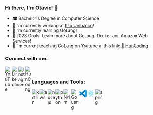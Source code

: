 ### Hi there, I'm Otavio! 👋

- 🎓 Bachelor's Degree in Computer Science
- 🔭 I’m currently working at [Itaú Unibanco][itau]!
- 🌱 I’m currently learning GoLang!
- 🥅 2023 Goals: Learn more about GoLang, Docker and Amazon Web Services!
- 📓 I'm current teaching GoLang on Youtube at this link: [🎥 HunCoding][HunCoding]

### Connect with me:

[<img align="left" alt="YouTube" width="22px" src="https://emojis.slackmojis.com/emojis/images/1487135004/1757/youtube.png?1487135004" />][HunCoding]
[<img align="left" alt="LinkedIn" width="22px" src="https://emojis.slackmojis.com/emojis/images/1470343326/711/linkedin.png?1470343326" />][linkedin]
[<img align="left" alt="Instagram" width="22px" src="https://emojis.slackmojis.com/emojis/images/1467306728/632/instagram.png?1467306728" />][instagram]
[<img align="left" alt="HunCoding" width="22px" src="https://emojis.slackmojis.com/emojis/images/1467306116/626/github_octocat.png?1467306116" />][GithubHunCoding]

<br />

### Languages and Tools:
<img align="left" alt="kotlin" width="26px" src="https://emojis.slackmojis.com/emojis/images/1626243171/47442/kotlin.png?1626243171" />
<img align="left" alt="aws" width="26px" src="https://emojis.slackmojis.com/emojis/images/1507180554/2988/aws.png?1507180554" />
<img align="left" alt="nodejs" width="26px" src="https://emojis.slackmojis.com/emojis/images/1533426774/4425/nodejs.png?1533426774" />
<img align="left" alt="python" width="26px" src="https://emojis.slackmojis.com/emojis/images/1450319444/32/python.png?1450319444" />
<img align="left" alt="Nvim" width="26px" src="https://emojis.slackmojis.com/emojis/images/1585914829/8460/nvim.png?1585914829" />
<img align="left" alt="GoLang" width="26px" src="https://emojis.slackmojis.com/emojis/images/1454546974/291/golang.png?1454546974" />
<img align="left" alt="Visual Studio Code" width="26px" src="https://raw.githubusercontent.com/github/explore/80688e429a7d4ef2fca1e82350fe8e3517d3494d/topics/visual-studio-code/visual-studio-code.png" />
<img align="left" alt="React" width="26px" src="https://raw.githubusercontent.com/github/explore/80688e429a7d4ef2fca1e82350fe8e3517d3494d/topics/react/react.png" />
<img align="left" alt="spring" width="26px" src="https://emojis.slackmojis.com/emojis/images/1536564975/4642/spring.png?1536564975" />

<br />
<br />

[instagram]: https://www.instagram.com/otavio_sntos/?hl=pt-br
[linkedin]: https://www.linkedin.com/in/ot%C3%A1vio-celestino-dos-santos-20059b164/
[itau]: https://www.itau.com.br/
[HunCoding]: https://www.youtube.com/channel/UCT5d7jUni66Oii3jNRPPOfg
[GithubHunCoding]:https://github.com/HunCoding
